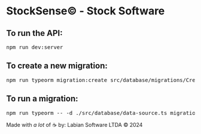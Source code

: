 # StockSense&copy; - Stock Software

## To run the API:
<pre>npm run dev:server</pre>

## To create a new migration:
<pre>npm run typeorm migration:create src/database/migrations/CreateUsuarioTable</pre>

## To run a migration:
<pre>npm run typeorm -- -d ./src/database/data-source.ts migration:run</pre>

Made with _a lot_ of ☕ by: Labian Software LTDA &copy; 2024
